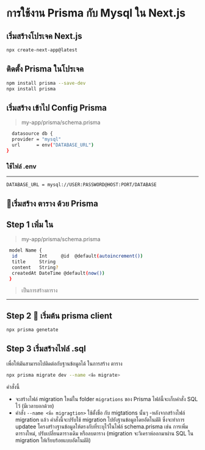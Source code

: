 # การใช้งาน Prisma กับ Mysql ใน Next.js

## เริ่มสร้างโปรเจค Next.js

```bash
npx create-next-app@latest
```

## ติดตั้ง Prisma ในโปรเจค

```bash
npm install prisma --save-dev
npx install prisma
```

## เริ่มสร้าง เข้าไป Config Prisma

> my-app/prisma/schema.prisma

```bash
  datasource db {
  provider = "mysql"
  url      = env("DATABASE_URL")
}
```

### ใช้ไฟล์ .env

---

```bash
DATABASE_URL = mysql://USER:PASSWORD@HOST:PORT/DATABASE
```

## 🎉เริ่มสร้าง ตาราง ด้วย Prisma

## Step 1 เพิ่ม ใน

> my-app/prisma/schema.prisma

```bash
 model Name {
  id        Int     @id  @default(autoincrement())
  title     String
  content   String?
  createdAt DateTime @default(now())
 }
```

> เป็นการสร้างตาราง

---

## Step 2 👏 เริ่มต้น prisma client

```bash
npx prisma genetate
```

## Step 3 เริ่มสร้างไฟล์ .sql

เพื่อให้มันสามารถไปติดต่อกับฐานข้อมูลได้ ในการสร้าง ตาราง

```bash
ืืnpx prisma migrate dev --name <ชื่อ migrate>
```

คำสั่งนี้

- จะสร้างไฟล์ migration ใหม่ใน folder `migrations` ของ Prisma ไฟล์นี้จะเก็บคำสั่ง SQL ไว้ (มีเวลาบอกด้วย)
- คำสั่ง `--name <ชื่อ migragtion>` ใช้ตั้งชื่อ กับ migtations นั้นๆ
  -หลังจากสร้างไฟล์ migration แล้ว คำสั่งนี้จะปรับใช้ migration ไปยังฐานข้อมูลโดยอัตโนมัติ ซึ่งจะทำการ updatee โครงสร้างฐานข้อมูลให้ตรงกับที่ระบุไว้ในไฟล์ schema.prisma เช่น การเพิ่มตารางใหม่, ปรับเปลี่ยนตารางเดิม หรือลบตาราง (migration จะวิเคราห์ออกมาผ่าน SQL ใน migration ให้เรียบร้อยแบบอัตโนมัติ)
